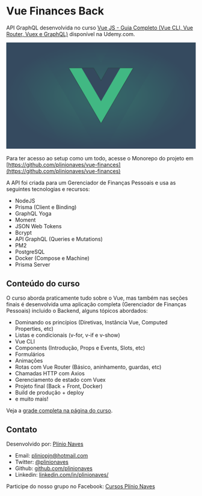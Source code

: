 # Vue Finances Back

API GraphQL desenvolvida no curso [Vue JS - Guia Completo (Vue CLI, Vue Router, Vuex e GraphQL)](https://www.udemy.com/course/vue-js-guia-completo/?couponCode=VUE_GITHUB) disponível na Udemy.com.

![Vue JS - Guia Completo (Vue CLI, Vue Router, Vuex e GraphQL)](static/course-official-cover.png)

Para ter acesso ao setup como um todo, acesse o Monorepo do projeto em [https://github.com/plinionaves/vue-finances](https://github.com/plinionaves/vue-finances)

A API foi criada para um Gerenciador de Finanças Pessoais e usa as seguintes tecnologias e recursos:

* NodeJS
* Prisma (Client e Binding)
* GraphQL Yoga
* Moment
* JSON Web Tokens
* Bcrypt
* API GraphQL (Queries e Mutations)
* PM2
* PostgreSQL
* Docker (Compose e Machine)
* Prisma Server

## Conteúdo do curso

O curso aborda praticamente tudo sobre o Vue, mas também nas seções finais é desenvolvida uma aplicação completa (Gerenciador de Finanças Pessoais) incluido o Backend, alguns tópicos abordados:

* Dominando os princípios (Diretivas, Instância Vue, Computed Properties, etc)
* Listas e condicionais (v-for, v-if e v-show)
* Vue CLI
* Components (Introdução, Props e Events, Slots, etc)
* Formulários
* Animações
* Rotas com Vue Router (Básico, aninhamento, guardas, etc)
* Chamadas HTTP com Axios
* Gerenciamento de estado com Vuex
* Projeto final (Back + Front, Docker)
* Build de produção + deploy
* e muito mais!

Veja a [grade completa na página do curso](https://www.udemy.com/course/vue-js-guia-completo/?couponCode=VUE_GITHUB).


## Contato

Desenvolvido por: [Plínio Naves](https://www.udemy.com/user/plinio-naves/)

* Email: [pliniopjn@hotmail.com](mailto:pliniopjn@hotmail.com)
* Twitter: [@plinionaves](https://twitter.com/plinionaves)
* Github: [github.com/plinionaves](https://github.com/plinionaves)
* Linkedin: [linkedin.com/in/plinionaves/](https://www.linkedin.com/in/plinionaves/)

Participe do nosso grupo no Facebook: [Cursos Plínio Naves](https://www.facebook.com/groups/200267383740594)